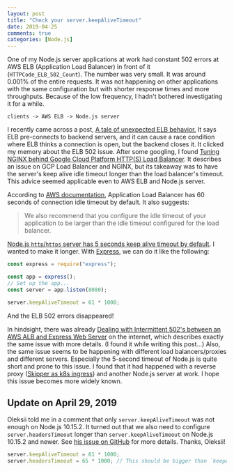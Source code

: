 ```yaml
---
layout: post
title: "Check your server.keepAliveTimeout"
date: 2019-04-25
comments: true
categories: [Node.js]
---
```


One of my Node.js server applications at work had constant 502 errors at AWS ELB (Application Load Balancer) in front of it (`HTTPCode_ELB_502_Count`). The number was very small. It was around 0.001% of the entire requests. It was not happening on other applications with the same configuration but with shorter response times and more throughputs. Because of the low frequency, I hadn't bothered investigating it for a while.

```
clients -> AWS ELB -> Node.js server
```

I recently came across a post, [A tale of unexpected ELB behavior.](https://medium.com/@liquidgecka/a-tale-of-unexpected-elb-behavior-5281db9e5cb4) It says ELB pre-connects to backend servers, and it can cause a race condition where ELB thinks a connection is open, but the backend closes it. It clicked my memory about the ELB 502 issue. After some googling, I found [Tuning NGINX behind Google Cloud Platform HTTP(S) Load Balancer](https://blog.percy.io/tuning-nginx-behind-google-cloud-platform-http-s-load-balancer-305982ddb340). It describes an issue on GCP Load Balancer and NGINX, but its takeaway was to have the server's keep alive idle timeout longer than the load balancer's timeout. This advice seemed applicable even to AWS ELB and Node.js server.

According to [AWS documentation](https://docs.aws.amazon.com/elasticloadbalancing/latest/application/application-load-balancers.html#connection-idle-timeout), Application Load Balancer has 60 seconds of connection idle timeout by default. It also suggests:

> We also recommend that you configure the idle timeout of your application to be larger than the idle timeout configured for the load balancer.

[Node.js `http`/`https` server has 5 seconds keep alive timeout by default](https://nodejs.org/api/http.html#http_server_keepalivetimeout). I wanted to make it longer. With [Express](https://expressjs.com/), we can do it like the following:

```js
const express = require("express");

const app = express();
// Set up the app...
const server = app.listen(8080);

server.keepAliveTimeout = 61 * 1000;
```

And the ELB 502 errors disappeared!

In hindsight, there was already [Dealing with Intermittent 502's between an AWS ALB and Express Web Server](https://adamcrowder.net/posts/node-express-api-and-aws-alb-502/) on the internet, which describes exactly the same issue with more details. (I found it while writing this post...) Also, the same issue seems to be happening with different load balancers/proxies and different servers. Especially the 5-second timeout of Node.js is quite short and prone to this issue. I found that it had happened with a reverse proxy ([Skipper as k8s ingress](https://github.com/zalando-incubator/kube-ingress-aws-controller)) and another Node.js server at work. I hope this issue becomes more widely known.

## Update on April 29, 2019

Oleksii told me in a comment that only `server.keepAliveTimeout` was not enough on Node.js 10.15.2. It turned out that we also need to configure `server.headersTimeout` longer than `server.keepAliveTimeout` on Node.js 10.15.2 and newer. See [his issue on GitHub](https://github.com/nodejs/node/issues/27363) for more details. Thanks, Oleksii!

```js
server.keepAliveTimeout = 61 * 1000;
server.headersTimeout = 65 * 1000; // This should be bigger than `keepAliveTimeout + your server's expected response time`
```
